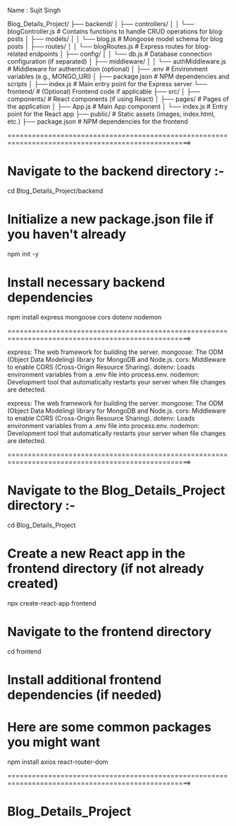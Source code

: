 Name : Sujit Singh



Blog_Details_Project/
├── backend/
│   ├── controllers/
│   │   └── blogController.js      # Contains functions to handle CRUD operations for blog posts
│   ├── models/
│   │   └── blog.js                 # Mongoose model schema for blog posts
│   ├── routes/
│   │   └── blogRoutes.js           # Express routes for blog-related endpoints
│   ├── config/
│   │   └── db.js                   # Database connection configuration (if separated)
│   ├── middleware/
│   │   └── authMiddleware.js        # Middleware for authentication (optional)
│   ├── .env                         # Environment variables (e.g., MONGO_URI)
│   ├── package.json                 # NPM dependencies and scripts
│   ├── index.js                     # Main entry point for the Express server
└── frontend/                        # (Optional) Frontend code if applicable
    ├── src/
    │   ├── components/              # React components (if using React)
    │   ├── pages/                   # Pages of the application
    │   ├── App.js                   # Main App component
    │   └── index.js                 # Entry point for the React app
    ├── public/                      # Static assets (images, index.html, etc.)
    ├── package.json                 # NPM dependencies for the frontend

===================================================================================================>

# Navigate to the backend directory  :- 
cd Blog_Details_Project/backend

# Initialize a new package.json file if you haven't already
npm init -y

# Install necessary backend dependencies
npm install express mongoose cors dotenv nodemon

===================================================================================================>

express: The web framework for building the server.
mongoose: The ODM (Object Data Modeling) library for MongoDB and Node.js.
cors: Middleware to enable CORS (Cross-Origin Resource Sharing).
dotenv: Loads environment variables from a .env file into process.env.
nodemon: Development tool that automatically restarts your server when file changes are detected.


express: The web framework for building the server.
mongoose: The ODM (Object Data Modeling) library for MongoDB and Node.js.
cors: Middleware to enable CORS (Cross-Origin Resource Sharing).
dotenv: Loads environment variables from a .env file into process.env.
nodemon: Development tool that automatically restarts your server when file changes are detected.


===================================================================================================>



# Navigate to the Blog_Details_Project directory :- 
cd Blog_Details_Project

# Create a new React app in the frontend directory (if not already created)
npx create-react-app frontend

# Navigate to the frontend directory
cd frontend

# Install additional frontend dependencies (if needed)
# Here are some common packages you might want
npm install axios react-router-dom

===================================================================================================>


# Blog_Details_Project
